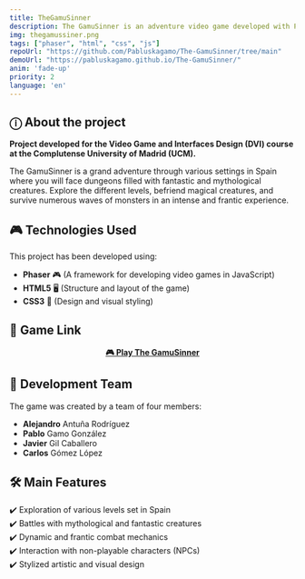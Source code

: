 ```yaml
---
title: TheGamuSinner
description: The GamuSinner is an adventure video game developed with Phaser, HTML, CSS, and JavaScript. Immerse yourself in a world filled with mythological creatures and challenging dungeons as you explore different settings in Spain. Face intense waves of enemies, solve puzzles, and forge alliances in this frantic and immersive experience.
img: thegamussiner.png
tags: ["phaser", "html", "css", "js"]
repoUrl: "https://github.com/Pabluskagamo/The-GamuSinner/tree/main"
demoUrl: "https://pabluskagamo.github.io/The-GamuSinner/"
anim: 'fade-up'
priority: 2
language: 'en'
---
```


## ⓘ About the project

**Project developed for the Video Game and Interfaces Design (DVI) course at the Complutense University of Madrid (UCM).**

The GamuSinner is a grand adventure through various settings in Spain where you will face dungeons filled with fantastic and mythological creatures. Explore the different levels, befriend magical creatures, and survive numerous waves of monsters in an intense and frantic experience.

## 🎮 Technologies Used
This project has been developed using:  
- **Phaser** 🎮 (A framework for developing video games in JavaScript)  
- **HTML5** 🖥️ (Structure and layout of the game)  
- **CSS3** 🎨 (Design and visual styling)  

## 🔗 Game Link  
<p align="center">
  <a href="https://pabluskagamo.github.io/The-GamuSinner/" target="_blank">
    <strong>🎮 Play The GamuSinner</strong>
  </a>
</p>

## 👥 Development Team  
The game was created by a team of four members:  
- **Alejandro** Antuña Rodríguez  
- **Pablo** Gamo González  
- **Javier** Gil Caballero  
- **Carlos** Gómez López  

## 🛠️ Main Features  
✔️ Exploration of various levels set in Spain  
✔️ Battles with mythological and fantastic creatures  
✔️ Dynamic and frantic combat mechanics  
✔️ Interaction with non-playable characters (NPCs)  
✔️ Stylized artistic and visual design
